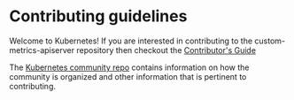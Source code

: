 # Contributing guidelines

Welcome to Kubernetes! If you are interested in contributing to the custom-metrics-apiserver repository then checkout the [Contributor's Guide](https://github.com/kubernetes/community/tree/master/contributors/guide)

The [Kubernetes community repo](https://github.com/kubernetes/community) contains information on how the community is organized and other information that is pertinent to contributing. 